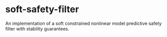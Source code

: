 # soft-safety-filter
An implementation of a soft constrained nonlinear model predictive safety filter with stability guarantees.
